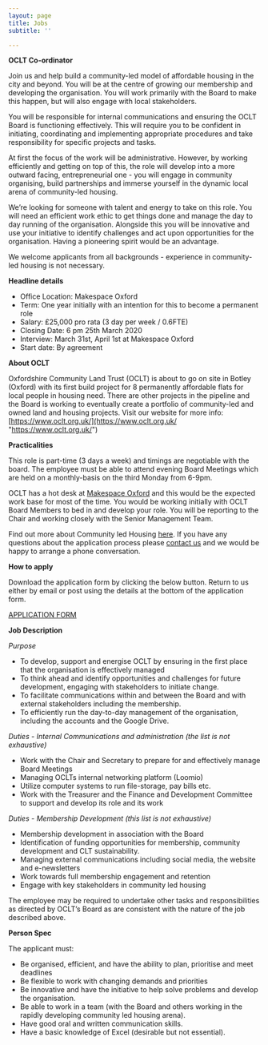 ```yaml
---
layout: page
title: Jobs
subtitle: ''

---
```

**OCLT Co-ordinator**

Join us and help build a community-led model of affordable housing in the city and beyond. You will be at the centre of growing our membership and developing the organisation. You will work primarily with the Board to make this happen, but will also engage with local stakeholders.

You will be responsible for internal communications and ensuring the OCLT Board is functioning effectively. This will require you to be confident in initiating, coordinating and implementing appropriate procedures and take responsibility for specific projects and tasks.

At first the focus of the work will be administrative. However, by working efficiently and getting on top of this, the role will develop into a more outward facing, entrepreneurial one - you will engage in community organising, build partnerships and immerse yourself in the dynamic local arena of community-led housing.

We’re looking for someone with talent and energy to take on this role. You will need an efficient work ethic to get things done and manage the day to day running of the organisation. Alongside this you will be innovative and use your initiative to identify challenges and act upon opportunities for the organisation. Having a pioneering spirit would be an advantage.

We welcome applicants from all backgrounds - experience in community-led housing is not necessary.

**Headline details**

* Office Location: Makespace Oxford
* Term: One year initially with an intention for this to become a permanent role
* Salary: £25,000 pro rata (3 day per week / 0.6FTE)
* Closing Date: 6 pm 25th March 2020
* Interview: March 31st, April 1st at Makespace Oxford
* Start date: By agreement

**About OCLT**

Oxfordshire Community Land Trust (OCLT) is about to go on site in Botley (Oxford) with its first build project for 8 permanently affordable flats for local people in housing need. There are other projects in the pipeline and the Board is working to eventually create a portfolio of community-led and owned land and housing projects. Visit our website for more info: [https://www.oclt.org.uk/](https://www.oclt.org.uk/ "https://www.oclt.org.uk/")

**Practicalities**

This role is part-time (3 days a week) and timings are negotiable with the board. The employee must be able to attend evening Board Meetings which are held on a monthly-basis on the third Monday from 6-9pm.

OCLT has a hot desk at [Makespace Oxford](http://makespaceoxford.org/) and this would be the expected work base for most of the time. You would be working initially with OCLT Board Members to bed in and develop your role. You will be reporting to the Chair and working closely with the Senior Management Team.

Find out more about Community led Housing [here](https://www.communityledhomes.org.uk). If you have any questions about the application process please [contact us](https://www.oclt.org.uk/contact/) and we would be happy to arrange a phone conversation.

**How to apply**

Download the application form by clicking the below button. Return to us either by email or post using the details at the bottom of the application form.

[APPLICATION FORM](https://drive.google.com/file/d/1BVCNvHD1B3EEWnNiTa5QwRBY82cKIYSA/view?usp=sharing "Application form")

**Job Description**

_Purpose_

* To develop, support and energise OCLT by ensuring in the first place that the organisation is effectively managed
* To think ahead and identify opportunities and challenges for future development, engaging with stakeholders to initiate change.
* To facilitate communications within and between the Board and with external stakeholders including the membership.
* To efficiently run the day-to-day management of the organisation, including the accounts and the Google Drive.

_Duties - Internal Communications and administration (the list is not exhaustive)_

* Work with the Chair and Secretary to prepare for and effectively manage Board Meetings
* Managing OCLTs internal networking platform (Loomio)
* Utilize computer systems to run file-storage, pay bills etc.
* Work with the Treasurer and the Finance and Development Committee to support and develop its role and its work

_Duties - Membership Development (this list is not exhaustive)_

* Membership development in association with the Board
* Identification of funding opportunities for membership, community development and CLT sustainability.
* Managing external communications including social media, the website and e-newsletters
* Work towards full membership engagement and retention
* Engage with key stakeholders in community led housing

The employee may be required to undertake other tasks and responsibilities as directed by OCLT’s Board as are consistent with the nature of the job described above.

**Person Spec**

The applicant must:

* Be organised, efficient, and have the ability to plan, prioritise and meet deadlines
* Be flexible to work with changing demands and priorities
* Be innovative and have the initiative to help solve problems and develop the organisation.
* Be able to work in a team (with the Board and others working in the rapidly developing community led housing arena).
* Have good oral and written communication skills.
* Have a basic knowledge of Excel (desirable but not essential).